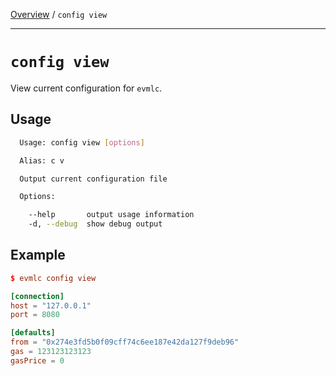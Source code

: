 [Overview](README.md) / `config view`

---

# `config view`

View current configuration for `evmlc`.

## Usage

```bash
  Usage: config view [options]

  Alias: c v

  Output current configuration file

  Options:

    --help       output usage information
    -d, --debug  show debug output
```

## Example

```toml
$ evmlc config view

[connection]
host = "127.0.0.1"
port = 8080

[defaults]
from = "0x274e3fd5b0f09cff74c6ee187e42da127f9deb96"
gas = 123123123123
gasPrice = 0
```
